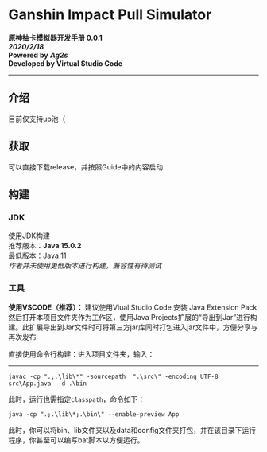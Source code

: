 # Ganshin Impact Pull Simulator
**原神抽卡模拟器开发手册 0.0.1**  
***2020/2/18***  
**Powered by** ***Ag2s***  
**Developed by Virtual Studio Code**
****

## 介绍
目前仅支持up池（   

## 获取
可以直接下载release，并按照Guide中的内容启动

## 构建

### JDK
使用JDK构建  
推荐版本：**Java 15.0.2**   
最低版本：Java 11  
*作者并未使用更低版本进行构建，兼容性有待测试*

### 工具
**使用VSCODE（推荐）：** 建议使用Viual Studio Code 安装 Java Extension Pack 然后打开本项目文件夹作为工作区，使用Java Projects扩展的“导出到Jar”进行构建。此扩展导出到Jar文件时可将第三方jar库同时打包进入jar文件中，方便分享与再次发布  

直接使用命令行构建：进入项目文件夹，输入：
****
```
javac -cp ".;.\lib\*" -sourcepath  ".\src\" -encoding UTF-8  src\App.java  -d .\bin      
```
此时，运行也需指定`classpath`，命令如下：
```
java -cp ".;.\lib\*;.\bin\" --enable-preview App
```
此时，你可以将bin、lib文件夹以及data和config文件夹打包，并在该目录下运行程序，你甚至可以编写bat脚本以方便运行。
